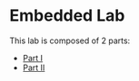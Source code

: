# Embedded Lab

This lab is composed of 2 parts:
- [Part I](embedded-lab-part-01.md)
- [Part II](embedded-lab-part-02.md)

